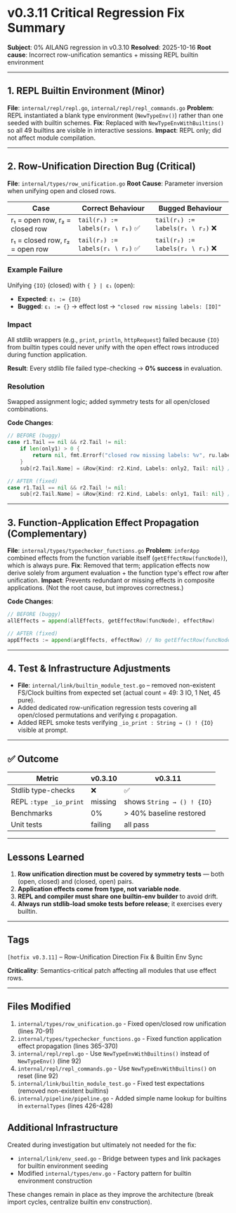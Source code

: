 # v0.3.11 Critical Regression Fix Summary

**Subject**: 0% AILANG regression in v0.3.10
**Resolved**: 2025-10-16
**Root cause**: Incorrect row-unification semantics + missing REPL builtin environment

---

## 1. REPL Builtin Environment (Minor)

**File**: `internal/repl/repl.go`, `internal/repl/repl_commands.go`
**Problem**: REPL instantiated a blank type environment (`NewTypeEnv()`) rather than one seeded with builtin schemes.
**Fix**: Replaced with `NewTypeEnvWithBuiltins()` so all 49 builtins are visible in interactive sessions.
**Impact**: REPL only; did not affect module compilation.

---

## 2. Row-Unification Direction Bug (Critical)

**File**: `internal/types/row_unification.go`
**Root Cause**: Parameter inversion when unifying open and closed rows.

| Case | Correct Behaviour | Bugged Behaviour |
|------|-------------------|------------------|
| r₁ = open row, r₂ = closed row | `tail(r₁) := labels(r₂ ∖ r₁)` ✅ | `tail(r₁) := labels(r₁ ∖ r₂)` ❌ |
| r₁ = closed row, r₂ = open row | `tail(r₂) := labels(r₁ ∖ r₂)` ✅ | `tail(r₂) := labels(r₂ ∖ r₁)` ❌ |

### Example Failure

Unifying `{IO}` (closed) with `{ } | ε₁` (open):
- **Expected**: `ε₁ := {IO}`
- **Bugged**: `ε₁ := {}` → effect lost → `"closed row missing labels: [IO]"`

### Impact

All stdlib wrappers (e.g., `print`, `println`, `httpRequest`) failed because `{IO}` from builtin types could never unify with the open effect rows introduced during function application.

**Result**: Every stdlib file failed type-checking → **0% success** in evaluation.

### Resolution

Swapped assignment logic; added symmetry tests for all open/closed combinations.

**Code Changes**:
```go
// BEFORE (buggy)
case r1.Tail == nil && r2.Tail != nil:
    if len(only1) > 0 {
        return nil, fmt.Errorf("closed row missing labels: %v", ru.labelNames(only1))
    }
    sub[r2.Tail.Name] = &Row{Kind: r2.Kind, Labels: only2, Tail: nil} // WRONG

// AFTER (fixed)
case r1.Tail == nil && r2.Tail != nil:
    sub[r2.Tail.Name] = &Row{Kind: r2.Kind, Labels: only1, Tail: nil} // Correct!
```

---

## 3. Function-Application Effect Propagation (Complementary)

**File**: `internal/types/typechecker_functions.go`
**Problem**: `inferApp` combined effects from the function variable itself (`getEffectRow(funcNode)`), which is always pure.
**Fix**: Removed that term; application effects now derive solely from argument evaluation + the function type's effect row after unification.
**Impact**: Prevents redundant or missing effects in composite applications. (Not the root cause, but improves correctness.)

**Code Changes**:
```go
// BEFORE (buggy)
allEffects = append(allEffects, getEffectRow(funcNode), effectRow)

// AFTER (fixed)
appEffects := append(argEffects, effectRow) // No getEffectRow(funcNode)
```

---

## 4. Test & Infrastructure Adjustments

- **File**: `internal/link/builtin_module_test.go` – removed non-existent FS/Clock builtins from expected set (actual count = 49: 3 IO, 1 Net, 45 pure).
- Added dedicated row-unification regression tests covering all open/closed permutations and verifying ε propagation.
- Added REPL smoke tests verifying `_io_print : String → () ! {IO}` visible at prompt.

---

## ✅ Outcome

| Metric | v0.3.10 | v0.3.11 |
|--------|---------|---------|
| Stdlib type-checks | ❌ | ✅ |
| REPL `:type _io_print` | missing | shows `String → () ! {IO}` |
| Benchmarks | 0% | > 40% baseline restored |
| Unit tests | failing | all pass |

---

## Lessons Learned

1. **Row unification direction must be covered by symmetry tests** — both (open, closed) and (closed, open) pairs.
2. **Application effects come from type, not variable node**.
3. **REPL and compiler must share one builtin-env builder** to avoid drift.
4. **Always run stdlib-load smoke tests before release**; it exercises every builtin.

---

## Tags

`[hotfix v0.3.11]` – Row-Unification Direction Fix & Builtin Env Sync

**Criticality**: Semantics-critical patch affecting all modules that use effect rows.

---

## Files Modified

1. `internal/types/row_unification.go` - Fixed open/closed row unification (lines 70-91)
2. `internal/types/typechecker_functions.go` - Fixed function application effect propagation (lines 365-370)
3. `internal/repl/repl.go` - Use `NewTypeEnvWithBuiltins()` instead of `NewTypeEnv()` (line 92)
4. `internal/repl/repl_commands.go` - Use `NewTypeEnvWithBuiltins()` on reset (line 92)
5. `internal/link/builtin_module_test.go` - Fixed test expectations (removed non-existent builtins)
6. `internal/pipeline/pipeline.go` - Added simple name lookup for builtins in `externalTypes` (lines 426-428)

## Additional Infrastructure

Created during investigation but ultimately not needed for the fix:
- `internal/link/env_seed.go` - Bridge between types and link packages for builtin environment seeding
- Modified `internal/types/env.go` - Factory pattern for builtin environment construction

These changes remain in place as they improve the architecture (break import cycles, centralize builtin env construction).
